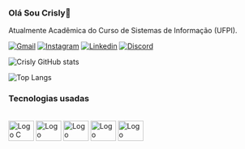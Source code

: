 ### Olá Sou Crisly👋

Atualmente Acadêmica do Curso de Sistemas de Informação (UFPI).


[![Gmail](https://img.shields.io/badge/Gmail-D14836?style=for-the-badge&logo=gmail&logoColor=white)](crislymaria21@gmail.com)
[![Instagram](https://img.shields.io/badge/Instagram-E4405F?style=for-the-badge&logo=instagram&logoColor=white)](https://www.instagram.com/crislymss)
[![Linkedin](https://img.shields.io/badge/LinkedIn-0077B5?style=for-the-badge&logo=linkedin&logoColor=white)](https://www.linkedin.com/in/crisly-maria-015600267/)
[![Discord](https://img.shields.io/badge/Discord-7289DA?style=for-the-badge&logo=discord&logoColor=white)](https://discord.com/_crisly_)

![Crisly GitHub stats](https://github-readme-stats.vercel.app/api?username=crisly&show_icons=true&theme=radical)

![Top Langs](https://github-readme-stats.vercel.app/api/top-langs/?username=crisly&layout=compact&theme=radical&show_icons=true)


### Tecnologias usadas
<div style="display:inline_blake"><br/>
   <img src="https://cdn.jsdelivr.net/gh/devicons/devicon/icons/c/c-original.svg" alt="Logo C" style="width: 50px; height: 40px;">
   <img src="https://cdn.jsdelivr.net/gh/devicons/devicon/icons/python/python-original.svg" alt="Logo Python" style="width: 50px; height: 40px;">
   <img src="https://cdn.jsdelivr.net/gh/devicons/devicon/icons/html5/html5-plain.svg"  alt="Logo Python" style="width: 50px; height: 40px;" />
   <img src="https://cdn.jsdelivr.net/gh/devicons/devicon/icons/jupyter/jupyter-original-wordmark.svg"  alt="Logo Python" style="width: 50px; height: 40px;"> 
   <img src="https://cdn.jsdelivr.net/gh/devicons/devicon/icons/javascript/javascript-original.svg"  alt="Logo Python" style="width: 50px; height: 40px;">
   
          
   
          
          
          
    
</div>

          






